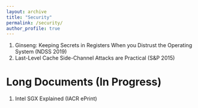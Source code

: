 ```yaml
---
layout: archive
title: "Security"
permalink: /security/
author_profile: true
---
```


<ol>
   <li> Ginseng: Keeping Secrets in Registers When you Distrust the Operating System (NDSS 2019) </li>
   <li> Last-Level Cache Side-Channel Attacks are Practical (S&P 2015) </li>
</ol>


Long Documents (In Progress)
======
<ol>
   <li> Intel SGX Explained (IACR ePrint) </li>
</ol>
